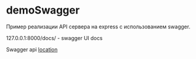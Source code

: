 # demoSwagger

Пример реализации API сервера на express с использованием swagger. 

127.0.0.1:8000/docs/ - swagger UI docs

Swagger api [location](./config/swagger.json)
